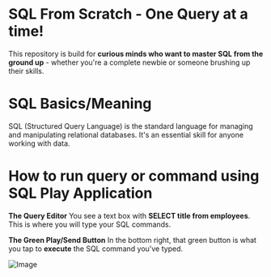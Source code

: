 # SQL From Scratch - One Query at a time!
This repository is build for **curious minds who want to master SQL from the ground up** - whether you're a complete newbie or someone brushing up their skills. 

# SQL Basics/Meaning
SQL (Structured Query Language) is the standard language for managing and manipulating relational databases. It's an essential skill for 
anyone working with data. 

# How to run query or command using SQL Play Application

**The Query Editor**
You see a text box with **SELECT title from employees**. This is where you will type your SQL commands. 

**The Green Play/Send Button** 
In the bottom right, that green button is what you tap to **execute** the SQL command you've typed. 

![Image](https://github.com/user-attachments/assets/5d4afc0f-2aa1-48f5-b9ed-84a78aa3db2b)
